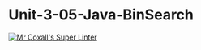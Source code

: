 # Unit-3-05-Java-BinSearch
[![Mr Coxall's Super Linter](https://github.com/ICS4U-Programming-AdrijanV/Unit-3-05-Java-BinSearch/workflows/Mr%20Coxall's%20Super%20Linter/badge.svg)](https://github.com/ICS4U-Programming-AdrijanV/Unit-3-05-Java-BinSearch/actions/)
